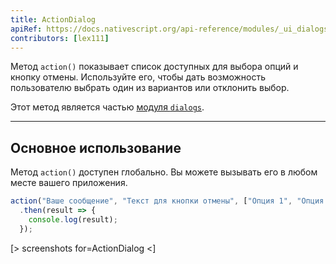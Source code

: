 ```yaml
---
title: ActionDialog
apiRef: https://docs.nativescript.org/api-reference/modules/_ui_dialogs_#action 
contributors: [lex111]
---
```


Метод `action()` показывает список доступных для выбора опций и кнопку отмены. Используйте его,  чтобы дать возможность пользователю выбрать один из вариантов или отклонить выбор.

Этот метод является частью [модуля `dialogs`](https://docs.nativescript.org/api-reference/modules/_ui_dialogs_).

---

## Основное использование

Метод `action()` доступен глобально. Вы можете вызывать его в любом месте вашего приложения.

```JavaScript
action("Ваше сообщение", "Текст для кнопки отмены", ["Опция 1", "Опция 2"])
  .then(result => {
    console.log(result);
  });
```

[> screenshots for=ActionDialog <]
